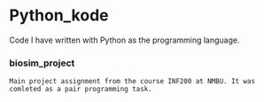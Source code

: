 # Python_kode
Code I have written with Python as the programming language.

### biosim_project
```
Main project assignment from the course INF200 at NMBU. It was comleted as a pair programming task.
```
